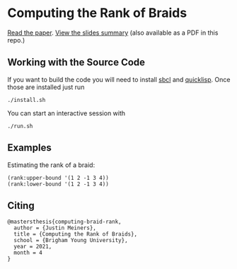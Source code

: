 # Computing the Rank of Braids

[Read the paper][3].
[View the slides summary][4]
(also available as a PDF in this repo.)

## Working with the Source Code

If you want to build the code you will
need to install [sbcl][1] and [quicklisp][2].
Once those are installed just run

    ./install.sh

You can start an interactive session with

    ./run.sh

## Examples

Estimating the rank of a braid:

    (rank:upper-bound '(1 2 -1 3 4))
    (rank:lower-bound '(1 2 -1 3 4))

## Citing

    @mastersthesis{computing-braid-rank,
      author = {Justin Meiners}, 
      title = {Computing the Rank of Braids},
      school = {Brigham Young University},
      year = 2021,
      month = 4
    }


[1]: http://www.sbcl.org
[2]: https://www.quicklisp.org/beta/ 
[3]: https://github.com/justinmeiners/braid-rank-thesis/raw/master/paper/thesis.pdf
[4]: https://justinmeiners.github.io/braid-rank-thesis/
